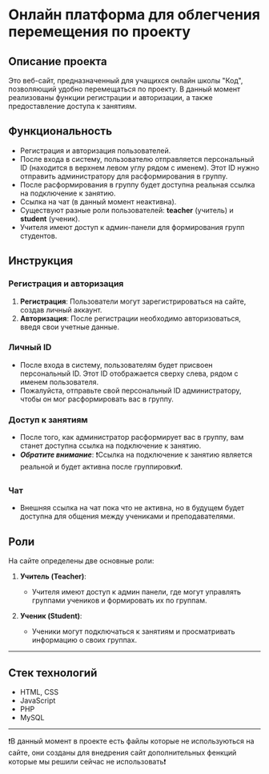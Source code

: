 <h1>Онлайн платформа для облегчения перемещения по проекту</h1>

<h2>Описание проекта</h2>
<p>Это веб-сайт, предназначенный для учащихся онлайн школы "Код", позволяющий удобно перемещаться по проекту. В данный момент реализованы функции регистрации и авторизации, а также предоставление доступа к занятиям.</p>

<h2>Функциональность</h2>
<ul>
    <li>Регистрация и авторизация пользователей.</li>
    <li>После входа в систему, пользователю отправляется персональный ID (находится в верхнем левом углу рядом с именем). Этот ID нужно отправить администратору для расформирования в группу.</li>
    <li>После расформирования в группу будет доступна реальная ссылка на подключение к занятию.</li>
    <li>Ссылка на чат (в данный момент неактивна).</li>
    <li>Существуют разные роли пользователей: <strong>teacher</strong> (учитель) и <strong>student</strong> (ученик).</li>
    <li>Учителя имеют доступ к админ-панели для формирования групп студентов.</li>
</ul>

<h2>Инструкция</h2>

### Регистрация и авторизация

1. **Регистрация**: Пользователи могут зарегистрироваться на сайте, создав личный аккаунт.
2. **Авторизация**: После регистрации необходимо авторизоваться, введя свои учетные данные.

### Личный ID

- После входа в систему, пользователям будет присвоен персональный ID. Этот ID отображается сверху слева, рядом с именем пользователя.
- Пожалуйста, отправьте свой персональный ID администратору, чтобы он мог расформировать вас в группу.

### Доступ к занятиям

- После того, как администратор расформирует вас в группу, вам станет доступна ссылка на подключение к занятию.
- ***Обратите внимание***: ❗Ссылка на подключение к занятию является реальной и будет активна после группировки❗.

### Чат

- Внешняя ссылка на чат пока что не активна, но в будущем будет доступна для общения между учениками и преподавателями.

## Роли

На сайте определены две основные роли:

1. **Учитель (Teacher)**: 
   - Учителя имеют доступ к админ панели, где могут управлять группами учеников и формировать их по группам.

2. **Ученик (Student)**:
   - Ученики могут подключаться к занятиям и просматривать информацию о своих группах.
<hr>

<h2>Стек технологий</h2>
<ul>
    <li>HTML, CSS</li>
    <li>JavaScript</li>
    <li>PHP</li>
    <li>MySQL</li>
</ul>
<hr>

<span>❗В данный момент в проекте есть файлы которые не используються на сайте, они созданы для внедрения сайт дополнительных фенкций которые мы решили сейчас не использовать❗</span>

